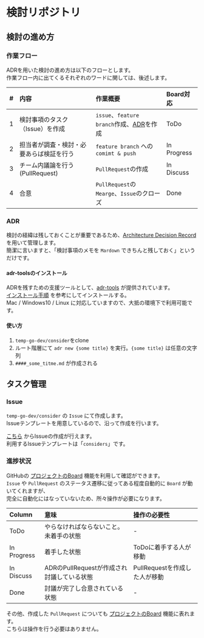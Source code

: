 # 検討リポジトリ

## 検討の進め方

### 作業フロー
ADRを用いた検討の進め方は以下のフローとします。  
作業フロー内に出てくるそれぞれのワードに関しては、後述します。

|#|内容|作業概要|Board対応|
|:---|:---|:---|:---|
|1|検討事項のタスク（Issue）を作成|`issue`、`feature branch`作成、[ADR](#ADR)を作成|ToDo|
|2|担当者が調査・検討・必要あらば検証を行う|`feature branch` への `comimt & push` |In Progress|
|3|チーム内議論を行う(PullRequest)|`PullRequest`の作成|In Discuss|
|4|合意|`PullRequest`の`Mearge`、`Issue`のクローズ|Done|

### ADR
検討の経緯は残しておくことが重要であるため、[Architecture Decision Record](http://thinkrelevance.com/blog/2011/11/15/documenting-architecture-decisions) を用いて管理します。  
簡潔に言いますと、「検討事項のメモを `Mardown` できちんと残しておく」というだけです。

#### adr-toolsのインストール
ADRを残すための支援ツールとして、[adr-tools](https://github.com/npryce/adr-tools) が提供されています。  
[インストール手順](https://github.com/npryce/adr-tools/blob/master/INSTALL.md) を参考にしてインストールする。  
Mac / Windows10 / Linux に対応していますので、大抵の環境下で利用可能です。  

#### 使い方
1. `temp-go-dev/consider`をclone
1. ルート階層にて `adr new {some title}` を実行。`{some title}` は任意の文字列
1. `####_some_titme.md` が作成される



## タスク管理

### Issue
`temp-go-dev/consider` の `Issue` にて作成します。  
Issueテンプレートを用意しているので、沿って作成を行います。

[こちら](https://github.com/temp-go-dev/consider/issues/new/choose) からIssueの作成が行えます。  
利用するIssueテンプレートは「`considers`」です。

### 進捗状況 
GitHubの [プロジェクトのBoard](https://github.com/orgs/temp-go-dev/projects/1) 機能を利用して確認ができます。  
`Issue` や `PullRequest` のステータス遷移に従ってある程度自動的に `Board` が動いてくれますが、  
完全に自動化にはなっていないため、所々操作が必要になります。

|Column|意味|操作の必要性|
|:---|:---|:---|
|ToDo|やらなければならないこと。未着手の状態|-|
|In Progress|着手した状態|ToDoに着手する人が移動|
|In Discuss|ADRのPullRequestが作成され討議している状態|PullRequestを作成した人が移動|
|Done|討議が完了し合意されている状態|-|

その他、作成した `PullRequest` についても  [プロジェクトのBoard](https://github.com/orgs/temp-go-dev/projects/1) 機能に表れます。  
こちらは操作を行う必要はありません。
